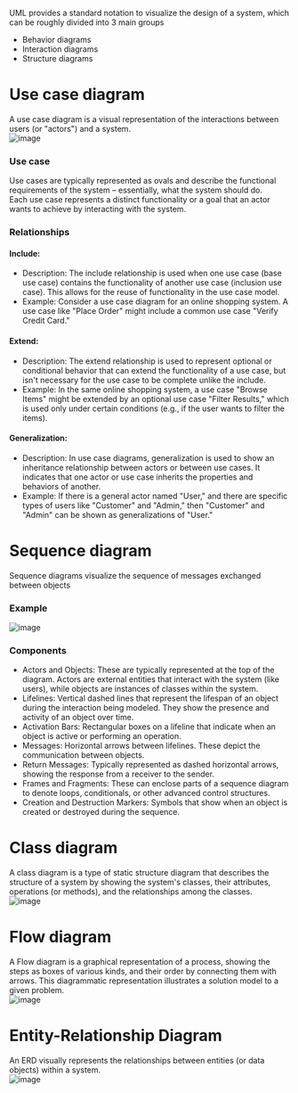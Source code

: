 UML provides a standard notation to visualize the design of a system, which can be roughly divided into 3 main groups
- Behavior diagrams
- Interaction diagrams
- Structure diagrams

# Use case diagram
A use case diagram is a visual representation of the interactions between users (or "actors") and a system.<br>
![image](https://github.com/vacu9708/Fundamental-knowledge/assets/67142421/0e097971-8af2-414d-b201-36c01a7da343)
### Use case
Use cases are typically represented as ovals and describe the functional requirements of the system – essentially, what the system should do.<br>
Each use case represents a distinct functionality or a goal that an actor wants to achieve by interacting with the system.

### Relationships
#### Include:
- Description: The include relationship is used when one use case (base use case) contains the functionality of another use case (inclusion use case). This allows for the reuse of functionality in the use case model.
- Example: Consider a use case diagram for an online shopping system. A use case like "Place Order" might include a common use case "Verify Credit Card."
#### Extend:
- Description: The extend relationship is used to represent optional or conditional behavior that can extend the functionality of a use case, but isn't necessary for the use case to be complete unlike the include.
- Example: In the same online shopping system, a use case "Browse Items" might be extended by an optional use case "Filter Results," which is used only under certain conditions (e.g., if the user wants to filter the items).
#### Generalization:
- Description: In use case diagrams, generalization is used to show an inheritance relationship between actors or between use cases. It indicates that one actor or use case inherits the properties and behaviors of another.
- Example: If there is a general actor named "User," and there are specific types of users like "Customer" and "Admin," then "Customer" and "Admin" can be shown as generalizations of "User."

# Sequence diagram
Sequence diagrams visualize the sequence of messages exchanged between objects
### Example
![image](https://github.com/vacu9708/Study-records/assets/67142421/6c24aabb-b482-467f-9e6e-5079d8265397)
### Components
- Actors and Objects: These are typically represented at the top of the diagram. Actors are external entities that interact with the system (like users), while objects are instances of classes within the system.
- Lifelines: Vertical dashed lines that represent the lifespan of an object during the interaction being modeled. They show the presence and activity of an object over time.
- Activation Bars: Rectangular boxes on a lifeline that indicate when an object is active or performing an operation.
- Messages: Horizontal arrows between lifelines. These depict the communication between objects.
- Return Messages: Typically represented as dashed horizontal arrows, showing the response from a receiver to the sender.
- Frames and Fragments: These can enclose parts of a sequence diagram to denote loops, conditionals, or other advanced control structures.
- Creation and Destruction Markers: Symbols that show when an object is created or destroyed during the sequence.

# Class diagram
A class diagram is a type of static structure diagram that describes the structure of a system by showing the system's classes, their attributes, operations (or methods), and the relationships among the classes.<br>
![image](https://github.com/vacu9708/Fundamental-knowledge/assets/67142421/d7dc6f52-73ec-4264-adbe-b5faafbe0239)<br>

# Flow diagram
A Flow diagram is a graphical representation of a process, showing the steps as boxes of various kinds, and their order by connecting them with arrows. This diagrammatic representation illustrates a solution model to a given problem.<br>
![image](https://github.com/vacu9708/Fundamental-knowledge/assets/67142421/30ba57e8-9eb9-459f-ac02-ce4fdafeb4e7)<br>

# Entity-Relationship Diagram
An ERD visually represents the relationships between entities (or data objects) within a system.<br>
![image](https://github.com/vacu9708/Fundamental-knowledge/assets/67142421/c6ed731e-3191-42b1-81b6-eca0c9e3264f)<br>
